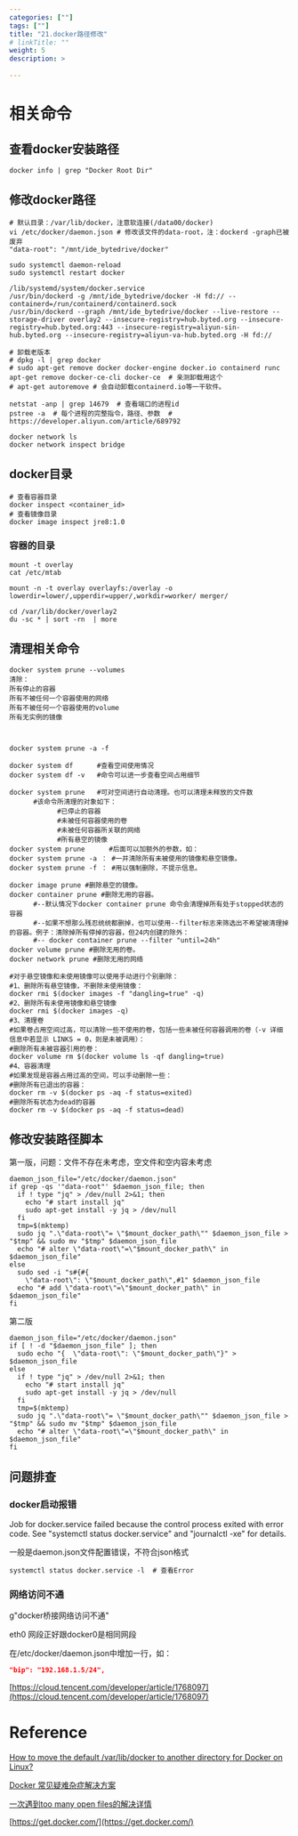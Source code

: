 ```yaml
---
categories: [""] 
tags: [""] 
title: "21.docker路径修改"
# linkTitle: ""
weight: 5
description: >
  
---
```


# 相关命令

## 查看docker安装路径

```shell
docker info | grep "Docker Root Dir"
```
## 修改docker路径

```shell
# 默认目录：/var/lib/docker，注意软连接(/data00/docker)
vi /etc/docker/daemon.json # 修改该文件的data-root，注：dockerd -graph已被废弃
"data-root": "/mnt/ide_bytedrive/docker"

sudo systemctl daemon-reload
sudo systemctl restart docker

/lib/systemd/system/docker.service
/usr/bin/dockerd -g /mnt/ide_bytedrive/docker -H fd:// --containerd=/run/containerd/containerd.sock
/usr/bin/dockerd --graph /mnt/ide_bytedrive/docker --live-restore --storage-driver overlay2 --insecure-registry=hub.byted.org --insecure-registry=hub.byted.org:443 --insecure-registry=aliyun-sin-hub.byted.org --insecure-registry=aliyun-va-hub.byted.org -H fd://

# 卸载老版本
# dpkg -l | grep docker
# sudo apt-get remove docker docker-engine docker.io containerd runc
apt-get remove docker-ce-cli docker-ce  # 亲测卸载用这个
# apt-get autoremove # 会自动卸载containerd.io等一干软件。

netstat -anp | grep 14679  # 查看端口的进程id
pstree -a  # 每个进程的完整指令，路径、参数  # https://developer.aliyun.com/article/689792

docker network ls
docker network inspect bridge
```
## docker目录

```shell
# 查看容器目录
docker inspect <container_id>
# 查看镜像目录
docker image inspect jre8:1.0 

```


### 容器的目录

```shell
mount -t overlay
cat /etc/mtab

mount -n -t overlay overlayfs:/overlay -o lowerdir=lower/,upperdir=upper/,workdir=worker/ merger/

cd /var/lib/docker/overlay2 
du -sc * | sort -rn  | more
```

## 
## 清理相关命令

```shell
docker system prune --volumes
清除：
所有停止的容器
所有不被任何一个容器使用的网络
所有不被任何一个容器使用的volume
所有无实例的镜像



docker system prune -a -f

docker system df      #查看空间使用情况
docker system df -v   #命令可以进一步查看空间占用细节

docker system prune   #可对空间进行自动清理。也可以清理未释放的文件数
      #该命令所清理的对象如下：
            #已停止的容器
            #未被任何容器使用的卷
            #未被任何容器所关联的网络
            #所有悬空的镜像
docker system prune      #后面可以加额外的参数，如：
docker system prune -a ： #一并清除所有未被使用的镜像和悬空镜像。
docker system prune -f ： #用以强制删除，不提示信息。

docker image prune #删除悬空的镜像。
docker container prune #删除无用的容器。
      #--默认情况下docker container prune 命令会清理掉所有处于stopped状态的容器
      #--如果不想那么残忍统统都删掉，也可以使用--filter标志来筛选出不希望被清理掉的容器。例子：清除掉所有停掉的容器，但24内创建的除外：
      #-- docker container prune --filter "until=24h"  
docker volume prune #删除无用的卷。
docker network prune #删除无用的网络

#对于悬空镜像和未使用镜像可以使用手动进行个别删除：
#1、删除所有悬空镜像，不删除未使用镜像：
docker rmi $(docker images -f "dangling=true" -q)
#2、删除所有未使用镜像和悬空镜像
docker rmi $(docker images -q)
#3、清理卷
#如果卷占用空间过高，可以清除一些不使用的卷，包括一些未被任何容器调用的卷（-v 详细信息中若显示 LINKS = 0，则是未被调用）：
#删除所有未被容器引用的卷：
docker volume rm $(docker volume ls -qf dangling=true)
#4、容器清理
#如果发现是容器占用过高的空间，可以手动删除一些：
#删除所有已退出的容器：
docker rm -v $(docker ps -aq -f status=exited)
#删除所有状态为dead的容器
docker rm -v $(docker ps -aq -f status=dead)
```


## 修改安装路径脚本

第一版，问题：文件不存在未考虑，空文件和空内容未考虑

```shell
daemon_json_file="/etc/docker/daemon.json"
if grep -qs '"data-root"' $daemon_json_file; then
  if ! type "jq" > /dev/null 2>&1; then
    echo "# start install jq"
    sudo apt-get install -y jq > /dev/null
  fi
  tmp=$(mktemp)
  sudo jq ".\"data-root\"= \"$mount_docker_path\"" $daemon_json_file > "$tmp" && sudo mv "$tmp" $daemon_json_file
  echo "# alter \"data-root\"=\"$mount_docker_path\" in $daemon_json_file"
else
  sudo sed -i "s#{#{
    \"data-root\": \"$mount_docker_path\",#1" $daemon_json_file
  echo "# add \"data-root\"=\"$mount_docker_path\" in $daemon_json_file"
fi

```
第二版
```shell
daemon_json_file="/etc/docker/daemon.json"
if [ ! -d "$daemon_json_file" ]; then
  sudo echo "{  \"data-root\": \"$mount_docker_path\"}" > $daemon_json_file
else
  if ! type "jq" > /dev/null 2>&1; then
    echo "# start install jq"
    sudo apt-get install -y jq > /dev/null
  fi
  tmp=$(mktemp)
  sudo jq ".\"data-root\"= \"$mount_docker_path\"" $daemon_json_file > "$tmp" && sudo mv "$tmp" $daemon_json_file
  echo "# alter \"data-root\"=\"$mount_docker_path\" in $daemon_json_file"
fi
```

## 问题排查

### docker启动报错

Job for docker.service failed because the control process exited with error code. See "systemctl status docker.service" and "journalctl -xe" for details.

一般是daemon.json文件配置错误，不符合json格式

```plain
systemctl status docker.service -l  # 查看Error
```

### 网络访问不通

g"docker桥接网络访问不通"

eth0 网段正好跟docker0是相同网段

在/etc/docker/daemon.json中增加一行，如：

```json
"bip": "192.168.1.5/24",
```
[https://cloud.tencent.com/developer/article/1768097](https://cloud.tencent.com/developer/article/1768097)
# Reference

[How to move the default /var/lib/docker to another directory for Docker on Linux?](https://www.digitalocean.com/community/questions/how-to-move-the-default-var-lib-docker-to-another-directory-for-docker-on-linux)

[Docker 常见疑难杂症解决方案](https://zhuanlan.zhihu.com/p/377624621)

[一次遇到too many open files的解决详情](https://www.cnblogs.com/fan-gx/p/12804835.html)

[https://get.docker.com/](https://get.docker.com/)
